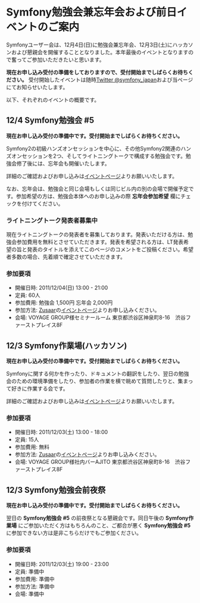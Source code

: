 # Symfony勉強会兼忘年会および前日イベントのご案内

Symfonyユーザー会は、12月4日(日)に勉強会兼忘年会、12月3日(土)にハッカソンおよび懇親会を開催することとなりました。本年最後のイベントとなりますので奮ってご参加いただきたいと思います。

**現在お申し込み受付の準備をしておりますので、受付開始までしばらくお待ちください。** 受付開始したイベントは随時[Twitter @symfony_japan](http://twitter.com/#!/symfony_japan)および当ページにてお知らせいたします。

以下、それぞれのイベントの概要です。

## 12/4 Symfony勉強会 #5

**現在お申し込み受付の準備中です。受付開始までしばらくお待ちください。**

Symfony2の初級ハンズオンセッションを中心に、その他Symfony2関連のハンズオンセッションを2つ、そしてライトニングトークで構成する勉強会です。勉強会修了後には、忘年会も開催いたします。

詳細のご確認およびお申し込みは[イベントページ](http://www.zusaar.com/event/174004)よりお願いいたします。

なお、忘年会は、勉強会と同じ会場もしくは同じビル内の別の会場で開催予定です。参加希望の方は、勉強会本体へのお申し込みの際 **忘年会参加希望** 欄にチェックを付けてください。

### ライトニングトーク発表者募集中

現在ライトニングトークの発表者を募集しております。発表いただける方は、勉強会参加費用を無料とさせていただきます。発表を希望される方は、LT発表希望の旨と発表のタイトルを添えてこのページのコメントをご投稿ください。希望者多数の場合、先着順で確定させていただきます。

### 参加要項

* 開催日時: 2011/12/04(日) 13:00 - 21:00
* 定員: 60人
* 参加費用: 勉強会 1,500円 忘年会 2,000円
* 参加方法: [Zusaar](http://www.zusaar.com/)の[イベントページ](http://www.zusaar.com/event/174004)よりお申し込みください。
* 会場: VOYAGE GROUP様セミナールーム 東京都渋谷区神泉町8-16　渋谷ファーストプレイス8F

## 12/3 Symfony作業場(ハッカソン)

**現在お申し込み受付の準備中です。受付開始までしばらくお待ちください。**

Symfonyに関する何かを作ったり、ドキュメントの翻訳をしたり、翌日の勉強会のための環境準備をしたり、参加者の作業を横で眺めて質問したりと、集まって好きに作業する会です。

詳細のご確認およびお申し込みは[イベントページ](http://www.zusaar.com/event/174004)よりお願いいたします。

### 参加要項

* 開催日時: 2011/12/03(土) 13:00 - 18:00
* 定員: 15人
* 参加費用: 無料
* 参加方法: [Zusaar](http://www.zusaar.com/)の[イベントページ](http://www.zusaar.com/event/174005)よりお申し込みください。
* 会場: VOYAGE GROUP様社内バーAJITO 東京都渋谷区神泉町8-16　渋谷ファーストプレイス8F

## 12/3 Symfony勉強会前夜祭

**現在お申し込み受付の準備中です。受付開始までしばらくお待ちください。**

翌日の **Symfony勉強会 #5** の前夜祭となる懇親会です。同日午後の **Symfony作業場** にご参加いただく方はもちろんのこと、ご都合が悪く **Symfony勉強会 #5** に参加できない方は是非こちらだけでもご参加ください。

### 参加要項

* 開催日時: 2011/12/03(土) 19:00 - 23:00
* 定員: 準備中
* 参加費用: 準備中
* 参加方法: 準備中
* 会場: 準備中
